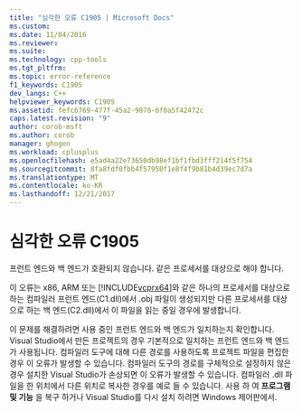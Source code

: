 ```yaml
---
title: "심각한 오류 C1905 | Microsoft Docs"
ms.custom: 
ms.date: 11/04/2016
ms.reviewer: 
ms.suite: 
ms.technology: cpp-tools
ms.tgt_pltfrm: 
ms.topic: error-reference
f1_keywords: C1905
dev_langs: C++
helpviewer_keywords: C1905
ms.assetid: fefc6769-477f-45a2-9878-6f0a5f42472c
caps.latest.revision: "9"
author: corob-msft
ms.author: corob
manager: ghogen
ms.workload: cplusplus
ms.openlocfilehash: e5ad4a22e73650db98ef1bf1fbd3fff214f5f754
ms.sourcegitcommit: 8fa8fdf0fbb4f57950f1e8f4f9b81b4d39ec7d7a
ms.translationtype: MT
ms.contentlocale: ko-KR
ms.lasthandoff: 12/21/2017
---
```

# <a name="fatal-error-c1905"></a>심각한 오류 C1905
프런트 엔드와 백 엔드가 호환되지 않습니다. 같은 프로세서를 대상으로 해야 합니다.  
  
 이 오류는 x86, ARM 또는 [!INCLUDE[vcprx64](../../assembler/inline/includes/vcprx64_md.md)]와 같은 하나의 프로세서를 대상으로 하는 컴파일러 프런트 엔드(C1.dll)에서 .obj 파일이 생성되지만 다른 프로세서를 대상으로 하는 백 엔드(C2.dll)에서 이 파일을 읽는 중일 경우에 발생합니다.  
  
 이 문제를 해결하려면 사용 중인 프런트 엔드와 백 엔드가 일치하는지 확인합니다. Visual Studio에서 만든 프로젝트의 경우 기본적으로 일치하는 프런트 엔드와 백 엔드가 사용됩니다. 컴파일러 도구에 대해 다른 경로를 사용하도록 프로젝트 파일을 편집한 경우 이 오류가 발생할 수 있습니다. 컴파일러 도구의 경로를 구체적으로 설정하지 않은 경우 설치한 Visual Studio가 손상되면 이 오류가 발생할 수 있습니다. 컴파일러 .dll 파일을 한 위치에서 다른 위치로 복사한 경우를 예로 들 수 있습니다. 사용 하 여 **프로그램 및 기능** 을 복구 하거나 Visual Studio를 다시 설치 하려면 Windows 제어판에서.